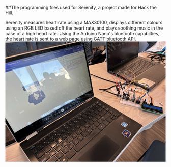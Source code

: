 ##The programming files used for Serenity, a project made for Hack the Hill.

Serenity measures heart rate using a MAX30100, displays different colours using an RGB LED based off the heart rate, and plays soothing music in the case of a high heart rate. Using the Arduino Nano's bluetooth capabilties, the heart rate is sent to a web page using GATT bluetooth API.
<img src="./images/serenity.jpg"/>